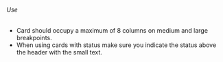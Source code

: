 ###### Use
- Card should occupy a maximum of 8 columns on medium and large breakpoints.
- When using cards with status make sure you indicate the status above the header with the small text.
